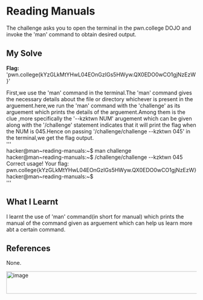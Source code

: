 # Reading Manuals
The challenge asks you to open the terminal in the pwn.college DOJO and invoke the 'man' command to obtain desired output.      
## My Solve
**Flag:** 'pwn.college{kYzGLkMtYHwL04EOnGzIGs5HWyw.QX0EDO0wCO1gjNzEzW}'   

First,we use the 'man' command in the terminal.The 'man' command gives the necessary details about the file or directory whichever is present in the arguement.here,we run the 'man' command with the 'challenge' as its arguement which prints the details of the arguement.Among them is the clue ,more specifically the '--kzktwn NUM' arugement which can be given along with the '/challenge' statement indicates that it will print the flag when the NUM is 045.Hence on passing '/challenge/challenge --kzktwn 045' in the terminal,we get the flag output.  
'''      
hacker@man~reading-manuals:~$ man challenge     
hacker@man~reading-manuals:~$ /challenge/challenge  --kzktwn 045     
Correct usage! Your flag: pwn.college{kYzGLkMtYHwL04EOnGzIGs5HWyw.QX0EDO0wCO1gjNzEzW}      
hacker@man~reading-manuals:~$     
'''    

## What I Learnt
I learnt the use of 'man' command(in short for manual) which prints the manual of the command given as arguement which can help us learn more abt a certain command.  

## References
None.

<img width="601" height="59" alt="image" src="https://github.com/user-attachments/assets/d94b7d02-ddb6-4380-b6b4-ac72d996e526" />

